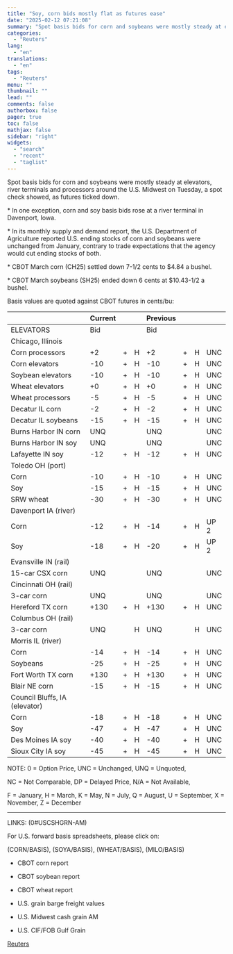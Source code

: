 ```yaml
---
title: "Soy, corn bids mostly flat as futures ease"
date: "2025-02-12 07:21:08"
summary: "Spot basis bids for corn and soybeans were mostly steady at elevators, river terminals and processors around the U.S. Midwest on Tuesday, a spot check showed, as futures ticked down. * In one exception, corn and soy basis bids rose at a river terminal in Davenport, Iowa. * In its..."
categories:
  - "Reuters"
lang:
  - "en"
translations:
  - "en"
tags:
  - "Reuters"
menu: ""
thumbnail: ""
lead: ""
comments: false
authorbox: false
pager: true
toc: false
mathjax: false
sidebar: "right"
widgets:
  - "search"
  - "recent"
  - "taglist"
---
```


Spot basis bids for corn and soybeans were mostly steady at elevators, river terminals and processors around the U.S. Midwest on Tuesday, a spot check showed, as futures ticked down.

\* In one exception, corn and soy basis bids rose at a river terminal in Davenport, Iowa.

\* In its monthly supply and demand report, the U.S. Department of Agriculture reported U.S. ending stocks of corn and soybeans were unchanged from January, contrary to trade expectations that the agency would cut ending stocks of both.

\* CBOT March corn (CH25) settled down 7-1/2 cents to $4.84 a bushel.

\* CBOT March soybeans (SH25) ended down 6 cents at $10.43-1/2 a bushel.

Basis values are quoted against CBOT futures in cents/bu:

|  | Current |  |  | Previous |  |  |  |
| --- | --- | --- | --- | --- | --- | --- | --- |
| ELEVATORS | Bid |  |  | Bid |  |  |  |
| Chicago, Illinois |  |  |  |  |  |  |  |
| Corn processors | +2 | + | H | +2 | + | H | UNC |
| Corn elevators | -10 | + | H | -10 | + | H | UNC |
| Soybean elevators | -10 | + | H | -10 | + | H | UNC |
| Wheat elevators | +0 | + | H | +0 | + | H | UNC |
| Wheat processors | -5 | + | H | -5 | + | H | UNC |
| Decatur IL corn | -2 | + | H | -2 | + | H | UNC |
| Decatur IL soybeans | -15 | + | H | -15 | + | H | UNC |
| Burns Harbor IN corn | UNQ |  |  | UNQ |  |  | UNC |
| Burns Harbor IN soy | UNQ |  |  | UNQ |  |  | UNC |
| Lafayette IN soy | -12 | + | H | -12 | + | H | UNC |
| Toledo OH (port) |  |  |  |  |  |  |  |
| Corn | -10 | + | H | -10 | + | H | UNC |
| Soy | -15 | + | H | -15 | + | H | UNC |
| SRW wheat | -30 | + | H | -30 | + | H | UNC |
| Davenport IA (river) |  |  |  |  |  |  |  |
| Corn | -12 | + | H | -14 | + | H | UP 2 |
| Soy | -18 | + | H | -20 | + | H | UP 2 |
| Evansville IN (rail) |  |  |  |  |  |  |  |
| 15-car CSX corn | UNQ |  |  | UNQ |  |  | UNC |
| Cincinnati OH (rail) |  |  |  |  |  |  |  |
| 3-car corn | UNQ |  |  | UNQ |  |  | UNC |
| Hereford TX corn | +130 | + | H | +130 | + | H | UNC |
| Columbus OH (rail) |  |  |  |  |  |  |  |
| 3-car corn | UNQ |  | H | UNQ |  | H | UNC |
| Morris IL (river) |  |  |  |  |  |  |  |
| Corn | -14 | + | H | -14 | + | H | UNC |
| Soybeans | -25 | + | H | -25 | + | H | UNC |
| Fort Worth TX corn | +130 | + | H | +130 | + | H | UNC |
| Blair NE corn | -15 | + | H | -15 | + | H | UNC |
| Council Bluffs, IA (elevator) |  |  |  |  |  |  |  |
| Corn | -18 | + | H | -18 | + | H | UNC |
| Soy | -47 | + | H | -47 | + | H | UNC |
| Des Moines IA soy | -40 | + | H | -40 | + | H | UNC |
| Sioux City IA soy | -45 | + | H | -45 | + | H | UNC |

NOTE: 0 = Option Price, UNC = Unchanged, UNQ = Unquoted,

NC = Not Comparable, DP = Delayed Price, N/A = Not Available,

F = January, H = March, K = May, N = July, Q = August, U = September, X = November, Z = December

---------------------------------------------------------

LINKS: (0#USCSHGRN-AM)

For U.S. forward basis spreadsheets, please click on:

(CORN/BASIS), (SOYA/BASIS), (WHEAT/BASIS), (MILO/BASIS)

- CBOT corn report

- CBOT soybean report

- CBOT wheat report

- U.S. grain barge freight values

- U.S. Midwest cash grain AM

- U.S. CIF/FOB Gulf Grain

[Reuters](https://www.tradingview.com/news/reuters.com,2025:newsml_L1N3P21GW:0-soy-corn-bids-mostly-flat-as-futures-ease/)
